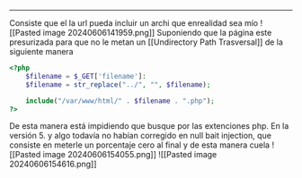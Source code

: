 - - -
Consiste que el la url pueda incluir un archi que enrealidad sea mío
![[Pasted image 20240606141959.png]]
Suponiendo que la página este presurizada para que no le metan un [[Undirectory Path Trasversal]] de la siguiente manera 
```php
<?php
    $filename = $_GET['filename']:
    $filename = str_replace("../", "", $filename);

    include("/var/www/html/" . $filename . ".php");
?>
```
De esta manera está impidiendo que busque por las extenciones php.
En la versión 5. y algo todavía no habían corregido en null bait injection, que consiste en meterle un porcentaje cero al final y de esta manera cuela
![[Pasted image 20240606154055.png]]
![[Pasted image 20240606154616.png]]

